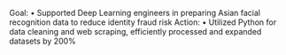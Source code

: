 Goal:
•	Supported Deep Learning engineers in preparing Asian facial recognition data to reduce identity fraud risk
Action:
•	Utilized Python for data cleaning and web scraping, efficiently processed and expanded datasets by 200%

